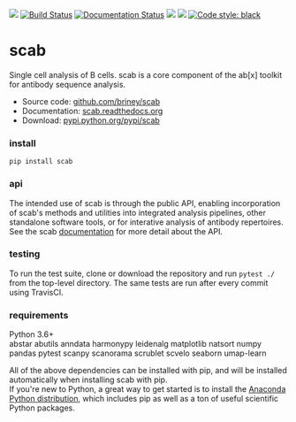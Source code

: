 ![](https://img.shields.io/pypi/v/scab.svg?colorB=blue)
[![Build Status](https://travis-ci.com/briney/scab.svg?branch=master)](https://travis-ci.com/briney/scab)
[![Documentation Status](https://readthedocs.org/projects/scab/badge/?version=latest)](https://scab.readthedocs.io/en/latest/?badge=latest)
![](https://img.shields.io/pypi/pyversions/scab.svg)
![](https://img.shields.io/badge/license-MIT-blue.svg)
[![Code style: black](https://img.shields.io/badge/code%20style-black-000000.svg)](https://github.com/psf/black)

# scab

Single cell analysis of B cells.
scab is a core component of the ab\[x\] toolkit for antibody sequence analysis.
  
  - Source code: [github.com/briney/scab](https://github.com/briney/scab)  
  - Documentation: [scab.readthedocs.org](http://scab.readthedocs.org)  
  - Download: [pypi.python.org/pypi/scab](https://pypi.python.org/pypi/scab)  
  
### install  
`pip install scab`  


### api  
The intended use of scab is through the public API, enabling incorporation of scab's methods and utilities into integrated analysis pipelines, other standalone software tools, or for interative analysis of antibody repertoires. See the scab [documentation](http://scab.readthedocs.org) for more detail about the API.  


### testing  
To run the test suite, clone or download the repository and run `pytest ./` from the top-level directory. The same tests are run after every commit using TravisCI.  
  

### requirements  
Python 3.6+  
abstar
abutils
anndata
harmonypy
leidenalg
matplotlib
natsort
numpy
pandas
pytest
scanpy
scanorama
scrublet
scvelo
seaborn
umap-learn 
  
All of the above dependencies can be installed with pip, and will be installed automatically when installing scab with pip.  
If you're new to Python, a great way to get started is to install the [Anaconda Python distribution](https://www.continuum.io/downloads), which includes pip as well as a ton of useful scientific Python packages.
  

